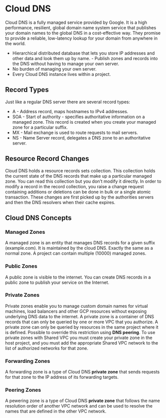 # Cloud DNS

Cloud DNS is a fully managed service provided by Google. It is a high performance, resilient, global domain name system service that publishes your domain names to the global DNS in a cost-effective way.
They promise to provide a reliable, low-latency lookup for your domain from anywhere in the world.

- Hierarchical distributed database that lets you store IP addresses and other data and look them up by name. - Publish zones and records into the DNS without having to manage your own server.
- No burden of managing your own server.
- Every Cloud DNS instance lives within a project.

## Record Types

Just like a regular DNS server there are several record types:

- A - Address record, maps hostnames to IPv4 addresses.
- SOA - Start of authority - specifies authoritative information on a managed zone. This record is created when you create your managed zone for a particular suffix.
- MX - Mail exchange is used to route requests to mail servers.
- NS - Name Server record, delegates a DNS zone to an authoritative server.

## Resource Record Changes

Cloud DNS holds a resource records sets collection. This collection holds the current state of the DNS records that  make up a particular managed zone. You can read this collection but you don’t modify it directly. In order to modify a record in the record collection, you raise a change request containing additions or deletions can be done in bulk or a single atomic transaction. These changes are first picked up by the authorities servers and then the DNS resolvers when their cache expires.

## Cloud DNS Concepts

### Managed Zones

A managed zone is an entity that manages DNS records for a given suffix (example.com). It is maintained by the cloud DNS. Exactly the same as a normal zone. A project can contain multiple (10000) managed zones.

### Public Zones

A public zone is visible to the internet. You can create DNS records in a public zone to publish your service on the Internet.

### Private Zones

Private zones enable you to manage custom domain names for virtual machines, load balancers and other GCP resources without exposing underlying DNS data to the internet.
A private zone is a container of DNS records that can only be queried by one or more VPC that you authorize.
A private zone can only be queried by resources in the same project where it is defined. Possible to override this restriction using **DNS peering**.
To use private zones with Shared VPC you must create your private zone in the host project, and you must add the appropriate Shared VPC network to the list of authorized networks for that zone.

### Forwarding Zones

A forwarding zone is a type of Cloud DNS **private zone** that sends requests for that zone to the IP address of its forwarding targets.

### Peering Zones

A pewering zone is a type of Cloud DNS **private zone** that follows the name resolution order of another VPC network and can be used to resolve the names that are defined in the other VPC network.